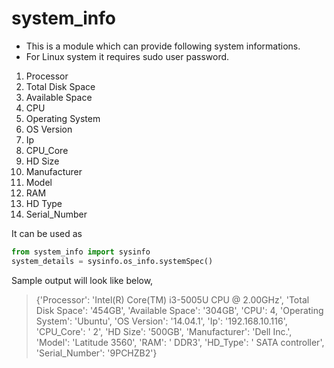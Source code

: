 system_info
===========

- This is a module which can provide following system informations.
- For Linux system it requires sudo user password.
1. Processor
2. Total Disk Space
3. Available Space
4. CPU
5. Operating System
6. OS Version
7. Ip
8. CPU_Core
9. HD Size
10. Manufacturer
11. Model
12. RAM
13. HD Type
14. Serial_Number

It can be used as
```python
from system_info import sysinfo
system_details = sysinfo.os_info.systemSpec()
```
Sample output will look like below,
> {'Processor': 'Intel(R) Core(TM) i3-5005U CPU @ 2.00GHz', 'Total Disk Space': '454GB', 'Available Space': '304GB', 'CPU': 4, 'Operating System': 'Ubuntu', 'OS Version': '14.04.1', 'Ip': '192.168.10.116', 'CPU_Core': '    2', 'HD Size': '500GB', 'Manufacturer': 'Dell Inc.', 'Model': 'Latitude 3560', 'RAM': ' DDR3', 'HD_Type': ' SATA controller', 'Serial_Number': '9PCHZB2'}
